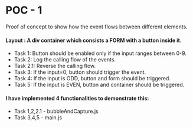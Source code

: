 # POC - 1

Proof of concept to show how the event flows between different elements.

#### Layout : A div container which consists a FORM with a button inside it.

- Task 1: Button should be enabled only if the input ranges between 0-9.
- Task 2: Log the calling flow of the events.
- Task 2.1: Reverse the calling flow.
- Task 3: If the input=0, button should trigger the event.
- Task 4: If the input is ODD, button and form should be triggered.
- Task 5: If the input is EVEN, button and container should be triggered.

#### I have implemented 4 functionalities to demonstrate this:

- Task 1,2,2.1 - bubbleAndCapture.js
- Task 3,4,5 - main.js
